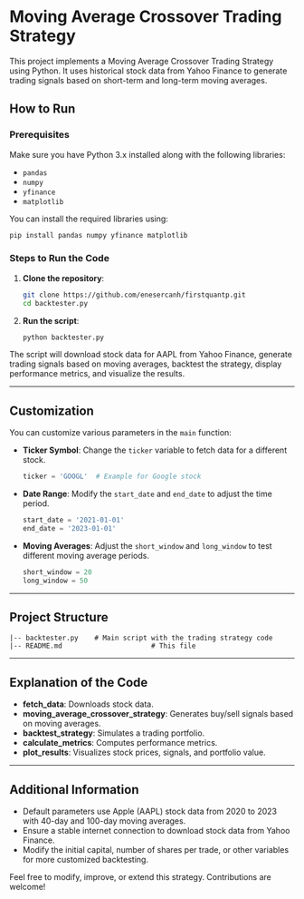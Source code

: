 # Moving Average Crossover Trading Strategy

This project implements a Moving Average Crossover Trading Strategy using Python. It uses historical stock data from Yahoo Finance to generate trading signals based on short-term and long-term moving averages.

## How to Run

### Prerequisites
Make sure you have Python 3.x installed along with the following libraries:
- `pandas`
- `numpy`
- `yfinance`
- `matplotlib`

You can install the required libraries using:
```bash
pip install pandas numpy yfinance matplotlib
```

### Steps to Run the Code

1. **Clone the repository**:
   ```bash
   git clone https://github.com/enesercanh/firstquantp.git
   cd backtester.py
   ```

2. **Run the script**:
   ```bash
   python backtester.py
   ```

The script will download stock data for AAPL from Yahoo Finance, generate trading signals based on moving averages, backtest the strategy, display performance metrics, and visualize the results.

---

## Customization

You can customize various parameters in the `main` function:

- **Ticker Symbol**: Change the `ticker` variable to fetch data for a different stock.
  ```python
  ticker = 'GOOGL'  # Example for Google stock
  ```

- **Date Range**: Modify the `start_date` and `end_date` to adjust the time period.
  ```python
  start_date = '2021-01-01'
  end_date = '2023-01-01'
  ```

- **Moving Averages**: Adjust the `short_window` and `long_window` to test different moving average periods.
  ```python
  short_window = 20
  long_window = 50
  ```

---

## Project Structure

```
|-- backtester.py    # Main script with the trading strategy code
|-- README.md                      # This file
```

---

## Explanation of the Code
- **fetch_data**: Downloads stock data.
- **moving_average_crossover_strategy**: Generates buy/sell signals based on moving averages.
- **backtest_strategy**: Simulates a trading portfolio.
- **calculate_metrics**: Computes performance metrics.
- **plot_results**: Visualizes stock prices, signals, and portfolio value.

---

## Additional Information
- Default parameters use Apple (AAPL) stock data from 2020 to 2023 with 40-day and 100-day moving averages.
- Ensure a stable internet connection to download stock data from Yahoo Finance.
- Modify the initial capital, number of shares per trade, or other variables for more customized backtesting.

Feel free to modify, improve, or extend this strategy. Contributions are welcome!

